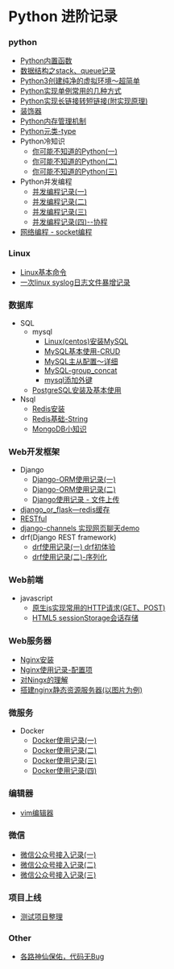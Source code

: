# Python 进阶记录
### python
- [Python内置函数](https://github.com/chongjing001/Python-Advance/blob/master/Tips/Python%E5%86%85%E7%BD%AE%E5%87%BD%E6%95%B0.md)
- [数据结构之stack、queue记录](https://github.com/chongjing001/Python-Advance/blob/master/Tips/%E6%95%B0%E6%8D%AE%E7%BB%93%E6%9E%84stack%E5%92%8Cqueue%E8%AE%B0%E5%BD%95.md)
- [Python3创建纯净的虚拟环境～超简单](https://github.com/chongjing001/Python-Advance/blob/master/Tips/Python3%20%E5%88%9B%E5%BB%BA%E7%8E%AF%E5%A2%83%E7%9A%84%E5%91%BD%E4%BB%A4%EF%BC%89.md)
- [Python实现单例常用的几种方式](https://github.com/chongjing001/Python-Advance/blob/master/Tips/Python%E5%AE%9E%E7%8E%B0%E5%8D%95%E4%BE%8B%E5%B8%B8%E7%94%A8%E7%9A%84%E5%87%A0%E7%A7%8D%E6%96%B9%E5%BC%8F.md)
- [Python实现长链接转短链接(附实现原理)](https://github.com/chongjing001/Python-Advance/blob/master/Tips/Python%E5%AE%9E%E7%8E%B0%E9%95%BF%E9%93%BE%E6%8E%A5%E8%BD%AC%E7%9F%AD%E9%93%BE%E6%8E%A5%EF%BC%88%E9%99%84%E5%AE%9E%E7%8E%B0%E5%8E%9F%E7%90%86.md)
- [装饰器](https://github.com/chongjing001/Python-Advance/blob/master/Tips/%E8%A3%85%E9%A5%B0%E5%99%A8.md)
- [Python内存管理机制](https://github.com/chongjing001/Python-Advance/blob/master/Tips/Python%E5%86%85%E5%AD%98%E7%AE%A1%E7%90%86%E6%9C%BA%E5%88%B6.md)
- [Python元类-type](https://github.com/chongjing001/Python-Advance/blob/master/Tips/%E5%85%83%E7%B1%BB%E7%BC%96%E7%A8%8B.md)
- Python冷知识
  - [你可能不知道的Python(一)](https://github.com/chongjing001/Python-Advance/blob/master/Tips/%E4%BD%A0%E5%8F%AF%E8%83%BD%E4%B8%8D%E7%9F%A5%E9%81%93%E7%9A%84Python(%E4%B8%80).md)
  - [你可能不知道的Python(二)](https://github.com/chongjing001/Python-Advance/blob/master/Tips/%E4%BD%A0%E5%8F%AF%E8%83%BD%E4%B8%8D%E7%9F%A5%E9%81%93%E7%9A%84Python%EF%BC%88%E4%BA%8C%EF%BC%89.md)
  - [你可能不知道的Python(三)](https://github.com/chongjing001/Python-Advance/blob/master/Tips/%E4%BD%A0%E5%8F%AF%E8%83%BD%E4%B8%8D%E7%9F%A5%E9%81%93%E7%9A%84Python(%E4%B8%89).md)
- Python并发编程
  - [并发编程记录(一)](https://github.com/chongjing001/Python-Advance/blob/master/Tips/%E5%B9%B6%E5%8F%91%E7%BC%96%E7%A8%8B%E6%B5%85%E8%B0%88(%E4%B8%80).md)
  - [并发编程记录(二)](https://github.com/chongjing001/Python-Advance/blob/master/Tips/%E5%B9%B6%E5%8F%91%E7%BC%96%E7%A8%8B%E8%AE%B0%E5%BD%95(%E4%BA%8C).md)
  - [并发编程记录(三)](https://github.com/chongjing001/Python-Advance/blob/master/Tips/%E5%B9%B6%E5%8F%91%E7%BC%96%E7%A8%8B%E8%AE%B0%E5%BD%95(%E4%B8%89).md)
  - [并发编程记录(四)--协程](https://github.com/chongjing001/Python-Advance/blob/master/Tips/%E5%B9%B6%E5%8F%91%E7%BC%96%E7%A8%8B%E8%AE%B0%E5%BD%95(%E5%9B%9B)--%E5%8D%8F%E7%A8%8B.md)
- [网络编程 - socket编程](https://github.com/chongjing001/Python-Advance/blob/master/Tips/%E7%BD%91%E7%BB%9C%E7%BC%96%E7%A8%8B%20-%20socket%E7%BC%96%E7%A8%8B.md)
### Linux
- [Linux基本命令](https://github.com/chongjing001/Python-Advance/blob/master/Tips/Linux.md)
- [一次linux syslog日志文件暴增记录](https://github.com/chongjing001/Python-Advance/blob/master/Other/%E4%B8%80%E6%AC%A1linux%20syslog%E6%97%A5%E5%BF%97%E6%96%87%E4%BB%B6%E6%9A%B4%E5%A2%9E%E8%AE%B0%E5%BD%95.md)
### 数据库
- SQL
  - mysql
    - [Linux(centos)安装MySQL](https://github.com/chongjing001/Python-Advance/blob/master/Tips/MySQL%E5%AE%89%E8%A3%85(Linux%E7%B3%BB%E7%BB%9F).md)
    - [MySQL基本使用-CRUD](https://github.com/chongjing001/Python-Advance/blob/master/Tips/MySQL%E5%9F%BA%E6%9C%AC%E4%BD%BF%E7%94%A8(%E4%B8%80).md)
    - [MySQL主从配置～详细](https://github.com/chongjing001/Python-Advance/blob/master/Database/MySQL%E4%B8%BB%E4%BB%8E%E9%85%8D%E7%BD%AE.md)
    - [MySQL-group_concat](https://github.com/chongjing001/Python-Advance/blob/master/Database/group_concat.md)
    - [mysql添加外键](https://github.com/chongjing001/Python-Advance/blob/master/Database/mysql%E6%B7%BB%E5%8A%A0%E5%A4%96%E9%94%AE.md)
  - [PostgreSQL安装及基本使用](https://github.com/chongjing001/Python-Advance/blob/master/Database/postgresql.md)
- Nsql
  - [Redis安装](https://github.com/chongjing001/Python-Advance/blob/master/Tips/Redis%E5%9F%BA%E7%A1%80%EF%BC%88%E4%B8%80%EF%BC%89.md)
  - [Redis基础-String](https://github.com/chongjing001/Python-Advance/blob/master/Tips/Redis%E5%9F%BA%E7%A1%80-String%EF%BC%88%E5%AD%97%E7%AC%A6%E4%B8%B2%EF%BC%89--%E5%B8%B8%E7%94%A8%E6%8C%87%E4%BB%A4.md)
  - [MongoDB小知识](https://github.com/chongjing001/Python-Advance/blob/master/Database/MongoDB%E5%B0%8F%E7%9F%A5%E8%AF%86.md)
### Web开发框架
- Django
  - [Django-ORM使用记录(一)](https://github.com/chongjing001/Python-Advance/blob/master/Web-Frame/Django-ORM%E4%BD%BF%E7%94%A8%E8%AE%B0%E5%BD%95(%E4%B8%80).md)
  - [Django-ORM使用记录(二)](https://github.com/chongjing001/Python-Advance/blob/master/Web-Frame/Django-ORM%E4%BD%BF%E7%94%A8%E8%AE%B0%E5%BD%95(%E4%BA%8C).md)
  - [Django使用记录 - 文件上传](https://github.com/chongjing001/Python-Advance/blob/master/Web-Frame/Django%E4%BD%BF%E7%94%A8%E8%AE%B0%E5%BD%95%20-%20%E6%96%87%E4%BB%B6%E4%B8%8A%E4%BC%A0.md)
- [django_or_flask—redis缓存](https://github.com/chongjing001/Python-Advance/blob/master/Web-Frame/django_or_flask%E2%80%94redis%E7%BC%93%E5%AD%98.md)
- [RESTful](https://github.com/chongjing001/Python-Advance/blob/master/Web-Frame/restful.md)
- [django-channels 实现网页聊天demo](https://github.com/chongjing001/Python-Advance/blob/master/Demo/django-channels%20%E5%AE%9E%E7%8E%B0%E7%BD%91%E9%A1%B5%E8%81%8A%E5%A4%A9demo.md)
- drf(Django REST framework)
  - [drf使用记录(一) drf初体验](https://github.com/chongjing001/Python-Advance/blob/master/Web-Frame/drf%E4%BD%BF%E7%94%A8%E8%AE%B0%E5%BD%95(%E4%B8%80).md)
  - [drf使用记录(二)-序列化](https://github.com/chongjing001/Python-Advance/blob/master/Web-Frame/drf%E4%BD%BF%E7%94%A8%E8%AE%B0%E5%BD%95(%E4%B8%80).md)
### Web前端
- javascript
  - [原生js实现常用的HTTP请求(GET、POST)](https://github.com/chongjing001/Python-Advance/blob/master/Web-h5/%E5%8E%9F%E7%94%9Fjs%E4%BD%BF%E7%94%A8%E5%B8%B8%E7%94%A8%E7%9A%84HTTP%E8%AF%B7%E6%B1%82(GET%E3%80%81POST).md)
  - [HTML5 sessionStorage会话存储](https://github.com/chongjing001/Python-Advance/blob/master/Web-h5/HTML5-sessionStorage%E4%BC%9A%E8%AF%9D%E5%AD%98%E5%82%A8.md)
### Web服务器
- [Nginx安装](https://github.com/chongjing001/Python-Advance/blob/master/Tips/Nginx%E6%9C%8D%E5%8A%A1%E5%99%A8%E5%AE%89%E8%A3%85.md)
- [Nginx使用记录-配置项](https://github.com/chongjing001/Python-Advance/blob/master/Web-Service/nginx%E9%85%8D%E7%BD%AE.md)
- [对Ningx的理解](https://github.com/chongjing001/Python-Advance/blob/master/Web-Service/nginx.md)
- [搭建nginx静态资源服务器(以图片为例)](https://github.com/chongjing001/Python-Advance/blob/master/Web-Service/%E6%90%AD%E5%BB%BAnginx%E9%9D%99%E6%80%81%E8%B5%84%E6%BA%90%E6%9C%8D%E5%8A%A1%E5%99%A8(%E4%BB%A5%E5%9B%BE%E7%89%87%E4%B8%BA%E4%BE%8B).md)
### 微服务
- Docker
  - [Docker使用记录(一)](https://github.com/chongjing001/Python-Advance/blob/master/Micro-Service/docker%E4%BD%BF%E7%94%A8%E8%AE%B0%E5%BD%95(%E4%B8%80).md)
  - [Docker使用记录(二)](https://github.com/chongjing001/Python-Advance/blob/master/Micro-Service/docker%E4%BD%BF%E7%94%A8%E8%AE%B0%E5%BD%95(%E4%BA%8C).md)
  - [Docker使用记录(三)](https://github.com/chongjing001/Python-Advance/blob/master/Micro-Service/docker%E4%BD%BF%E7%94%A8%E8%AE%B0%E5%BD%95(%E4%B8%89).md)
  - [Docker使用记录(四)](https://github.com/chongjing001/Python-Advance/blob/master/Micro-Service/docker%E4%BD%BF%E7%94%A8%E8%AE%B0%E5%BD%95(%E5%9B%9B).md)
### 编辑器
- [vim编辑器](https://github.com/chongjing001/Python-Advance/blob/master/Tips/vim%E7%BC%96%E8%BE%91%E5%99%A8%E4%B9%8B%E7%A5%9E.md)
### 微信
  - [微信公众号接入记录(一)](https://github.com/chongjing001/Python-Advance/blob/master/Demo/%E5%BE%AE%E4%BF%A1%E5%85%AC%E4%BC%97%E5%8F%B7%E6%8E%A5%E5%85%A5%E8%AE%B0%E5%BD%95(%E4%B8%80).md)
  - [微信公众号接入记录(二)](https://github.com/chongjing001/Python-Advance/blob/master/Demo/%E5%BE%AE%E4%BF%A1%E5%85%AC%E6%80%BB%E5%8F%B7%E6%8E%A5%E5%85%A5%E8%AE%B0%E5%BD%95(%E4%BA%8C).md)
  - [微信公众号接入记录(三)](https://github.com/chongjing001/Python-Advance/blob/master/Demo/%E5%BE%AE%E4%BF%A1%E5%85%AC%E5%85%B1%E5%8F%B7%E6%8E%A5%E5%85%A5%E8%AE%B0%E5%BD%95(%E4%B8%89).md)
### 项目上线
- [测试项目整理](https://github.com/chongjing001/Python-Advance/blob/master/Projects/%E9%A1%B9%E7%9B%AE.md)
### Other
- [各路神仙保佑，代码无Bug](https://github.com/chongjing001/Python-Advance/blob/master/Other/%E6%97%A0bug.md)

